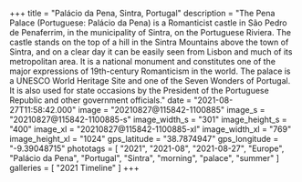 +++
title = "Palácio da Pena, Sintra, Portugal"
description = "The Pena Palace (Portuguese: Palácio da Pena) is a Romanticist castle in São Pedro de Penaferrim, in the municipality of Sintra, on the Portuguese Riviera. The castle stands on the top of a hill in the Sintra Mountains above the town of Sintra, and on a clear day it can be easily seen from Lisbon and much of its metropolitan area. It is a national monument and constitutes one of the major expressions of 19th-century Romanticism in the world. The palace is a UNESCO World Heritage Site and one of the Seven Wonders of Portugal. It is also used for state occasions by the President of the Portuguese Republic and other government officials."
date = "2021-08-27T11:58:42.000"
image = "20210827@115842-1100885"
image_s = "20210827@115842-1100885-s"
image_width_s = "301"
image_height_s = "400"
image_xl = "20210827@115842-1100885-xl"
image_width_xl = "769"
image_height_xl = "1024"
gps_latitude = "38.7874947"
gps_longitude = "-9.39048715"
phototags = [ "2021", "2021-08", "2021-08-27", "Europe", "Palácio da Pena", "Portugal", "Sintra", "morning", "palace", "summer" ]
galleries = [ "2021 Timeline" ]
+++
